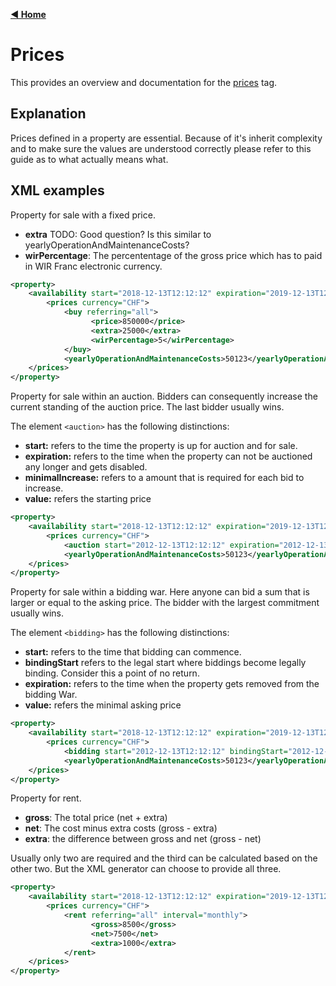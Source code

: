 [**◀ Home**](index.md)

# Prices

This provides an overview and documentation for the [prices](https://swissrets.ch/docs/noNamespace/complexType/prices.html) tag.

## Explanation

Prices defined in a property are essential. Because of it's inherit complexity and to make sure the values are understood correctly please refer to this guide as to what actually means what.

## XML examples

Property for sale with a fixed price.
* **extra** TODO: Good question? Is this similar to yearlyOperationAndMaintenanceCosts?
* **wirPercentage**: The percententage of the gross price which has to paid in WIR Franc electronic currency.

```xml
<property>
    <availability start="2018-12-13T12:12:12" expiration="2019-12-13T12:12:12">active</availability>
        <prices currency="CHF">
            <buy referring="all">
                  <price>850000</price>
                  <extra>25000</extra>
                  <wirPercentage>5</wirPercentage>
            </buy>
            <yearlyOperationAndMaintenanceCosts>50123</yearlyOperationAndMaintenanceCosts>
    </prices>
</property>
```

Property for sale within an auction. Bidders can consequently increase the current standing of the auction price. The last bidder usually wins.

The element `<auction>` has the following distinctions:

* **start:** refers to the time the property is up for auction and for sale.
* **expiration:** refers to the time when the property can not be auctioned any longer and gets disabled.
* **minimalIncrease:** refers to a amount that is required for each bid to increase.
* **value:** refers the starting price

```xml
<property>
    <availability start="2018-12-13T12:12:12" expiration="2019-12-13T12:12:12">active</availability>
        <prices currency="CHF">
            <auction start="2012-12-13T12:12:12" expiration="2012-12-13T12:12:13" minimalIncrease="20000">745</auction>
            <yearlyOperationAndMaintenanceCosts>50123</yearlyOperationAndMaintenanceCosts>
    </prices>
</property>
```

Property for sale within a bidding war. Here anyone can bid a sum that is larger or equal to the asking price. The bidder with the largest commitment usually wins.

The element `<bidding>` has the following distinctions:

* **start:** refers to the time that bidding can commence.
* **bindingStart** refers to the legal start where biddings become legally binding. Consider this a point of no return.
* **expiration:** refers to the time when the property gets removed from the bidding War.
* **value:** refers the minimal asking price

```xml
<property>
    <availability start="2018-12-13T12:12:12" expiration="2019-12-13T12:12:12">active</availability>
        <prices currency="CHF">
            <bidding start="2012-12-13T12:12:12" bindingStart="2012-12-14T12:12:12" expiration="2012-12-15T12:12:13">745</auction>
            <yearlyOperationAndMaintenanceCosts>50123</yearlyOperationAndMaintenanceCosts>
    </prices>
</property>
```

Property for rent.
* **gross**: The total price (net + extra)
* **net**: The cost minus extra costs (gross - extra)
* **extra**: the difference between gross and net (gross - net)

Usually only two are required and the third can be calculated based on the other two. But the XML generator can choose to provide all three.

```xml
<property>
    <availability start="2018-12-13T12:12:12" expiration="2019-12-13T12:12:12">active</availability>
        <prices currency="CHF">
            <rent referring="all" interval="monthly">
                  <gross>8500</gross>
                  <net>7500</net>
                  <extra>1000</extra>
            </rent>
    </prices>
</property>
```
